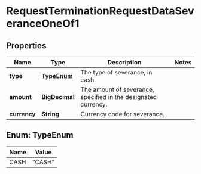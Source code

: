 

# RequestTerminationRequestDataSeveranceOneOf1


## Properties

| Name | Type | Description | Notes |
|------------ | ------------- | ------------- | -------------|
|**type** | [**TypeEnum**](#TypeEnum) | The type of severance, in cash. |  |
|**amount** | **BigDecimal** | The amount of severance, specified in the designated currency. |  |
|**currency** | **String** | Currency code for severance. |  |



## Enum: TypeEnum

| Name | Value |
|---- | -----|
| CASH | &quot;CASH&quot; |



